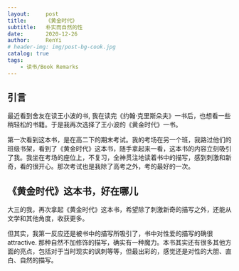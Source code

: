 ```yaml
---
layout:     post
title:      《黄金时代》
subtitle:   朴实而自然的性
date:       2020-12-26
author:     RenYi
# header-img: img/post-bg-cook.jpg
catalog: true
tags:
    - 读书/Book Remarks
---
```


## 引言

最近看到舍友在读王小波的书, 我在读完《约翰·克里斯朵夫》一书后，也想看一些稍轻松的书籍。于是我再次选择了王小波的《黄金时代》一书。



第一次看到这本书，是在高二下的期末考试。我的考场在另一个班，我路过他们的班级书架，看到了《黄金时代》这本书，随手拿起来一看，这本书的内容立刻吸引了我。我坐在考场的座位上，不复习，全神贯注地读着书中的描写，感到刺激和新奇，看的很开心。那次考试也是我除了高考之外，考的最好的一次。



## 《黄金时代》这本书，好在哪儿

大三的我，再次拿起《黄金时代》这本书，希望除了刺激新奇的描写之外，还能从文学和其他角度，收获更多。



但其实，我第一反应还是被书中的描写所吸引了，书中对性爱的描写的确很attractive. 那种自然不加修饰的描写，确实有一种魔力。本书其实还有很多其他方面的亮点，包括对于当时现实的讽刺等等，但最出彩的，感觉还是对性的大胆、直白、自然的描写。



